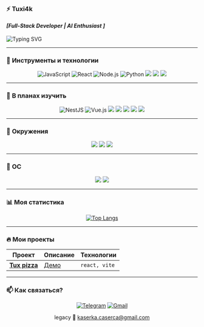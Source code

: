 ### ⚡ **Tuxi4k** 
#### *[Full-Stack Developer | AI Enthusiast ]* 


![Typing SVG](https://readme-typing-svg.herokuapp.com?font=ClashDisplay&weight=700&size=24&duration=4500&pause=600&color=1C5FA6&vCenter=true&width=435&height=24&lines=---+Hi+i'am+Tuxi4k+---;---+Data%E2%80%94Since+---;---+FullStack+---)

---

### 🚀 **Инструменты и технологии**  

<div align="center">  
<img src="https://img.shields.io/badge/JavaScript-F7DF1E?style=for-the-badge&logo=javascript&logoColor=black" alt="JavaScript" title="JavaScript" />
<img src="https://img.shields.io/badge/React-61DAFB?style=for-the-badge&logo=react&logoColor=black" alt="React" title="React" />  
<img src="https://img.shields.io/badge/Node.js-339933?style=for-the-badge&logo=node.js&logoColor=white" alt="Node.js" title="Node.js" />  
<img src="https://img.shields.io/badge/Python-3776AB?style=for-the-badge&logo=python&logoColor=white" alt="Python" title="Python" />
<img src="https://img.shields.io/badge/Git-F05032?style=for-the-badge&logo=git&logoColor=white" />
<img src="https://img.shields.io/badge/AI-F73E5F?style=for-the-badge&logo=nvidia&logoColor=white" />
<img src="https://img.shields.io/badge/Google_colab-FF9200?style=for-the-badge&logo=google-colab&logoColor=white" />
</div>  

---

### 📑 **В планах изучить**

<div align="center">  
<img src="https://img.shields.io/badge/NestJS-E0234E?style=for-the-badge&logo=nestjs&logoColor=white" alt="NestJS" />
<img src="https://img.shields.io/badge/Vue.js-4FC08D?style=for-the-badge&logo=vue.js&logoColor=white" alt="Vue.js" />
<img src="https://img.shields.io/badge/Docker-2496ED?style=for-the-badge&logo=docker&logoColor=white"/>
<img src="https://img.shields.io/badge/Go-00ADD8?style=for-the-badge&logo=go&logoColor=white" />
<img src="https://img.shields.io/badge/Angular-DD0031?style=for-the-badge&logo=angular&logoColor=white" />
<img src="https://img.shields.io/badge/Android_dev-0DAC54?style=for-the-badge&logo=android-studio&logoColor=white" />
<img src="https://img.shields.io/badge/flutter-007AFF?style=for-the-badge&logo=flutter&logoColor=white" />
</div>

---

### 🔮 **Окружения**

<div align="center"> 
<img src="https://img.shields.io/badge/wayland-FF9900?style=for-the-badge&logo=wayland&logoColor=white" />
<img src="https://img.shields.io/badge/Hyprland-06799F?style=for-the-badge&logo=hyprland&logoColor=white" />
<img src="https://img.shields.io/badge/XFCE4-007ACC?style=for-the-badge&logo=xfce&logoColor=white" />
</div>

---

### 💾 **OC**

<div align="center">  
<img src="https://img.shields.io/badge/Arch_Linux-1793D1?style=for-the-badge&logo=arch-linux&logoColor=white" />
<img src="https://img.shields.io/badge/nix_os-4577D4?style=for-the-badge&logo=nixos&logoColor=white" />
</div>

--- 


### 📊 **Моя статистика**  

<div align="center">  

[![Top Langs](https://github-readme-stats.vercel.app/api/top-langs/?username=Tuxi4k&layout=compact&theme=radical&hide_border=true)](https://github.com/casherka)  

</div>  

---

### 🔥 **Мои проекты**  

<div align="center">  

| Проект | Описание | Технологии |  
|--------|----------|------------|  
| **[Tux pizza](https://github.com/Tuxi4k/Tux-pizza)** | [Демо](https://tuxi4k.github.io/Tux-pizza/) | `react, vite` |

</div>  

---

### 📫 **Как связаться?**  

<div align="center">  

[![Telegram](https://img.shields.io/badge/Telegram-2CA5E0?style=for-the-badge&logo=telegram&logoColor=white)](https://t.me/casherka)
[![Gmail](https://img.shields.io/badge/Gmail-D14836?style=for-the-badge&logo=gmail&logoColor=white)](mailto:kaserka.caserca@gmail.com) 

legacy
📮 kaserka.caserca@gmail.com

</div>  
